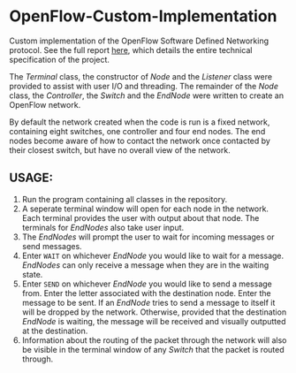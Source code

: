 # OpenFlow-Custom-Implementation
Custom implementation of the OpenFlow Software Defined Networking protocol. See the full report [here](17340868-Jack-Joseph-Gilbride-OpenFlow-Report.pdf), which details the entire technical specification of the project.

The *Terminal* class, the constructor of *Node* and the *Listener* class were provided to assist with user I/O and threading. The remainder of the *Node* class, the *Controller*, the *Switch* and the *EndNode* were written to create an OpenFlow network.

By default the network created when the code is run is a fixed network, containing eight switches, one controller and four end nodes. The end nodes become aware of how to contact the network once contacted by their closest switch, but have no overall view of the network.

## USAGE:
1. Run the program containing all classes in the repository.
2. A seperate terminal window will open for each node in the network. Each terminal provides the user with output about that node. The terminals for *EndNodes* also take user input.
3. The *EndNodes* will prompt the user to wait for incoming messages or send messages.
4. Enter `WAIT` on whichever *EndNode* you would like to wait for a message. *EndNodes* can only receive a message when they are in the waiting state.
5. Enter `SEND` on whichever *EndNode* you would like to send a message from. Enter the letter associated with the destination node. Enter the message to be sent. If an *EndNode* tries to send a message to itself it will be dropped by the network. Otherwise, provided that the destination *EndNode* is waiting, the message will be received and visually outputted at the destination.
6. Information about the routing of the packet through the network will also be visible in the terminal window of any *Switch* that the packet is routed through.

